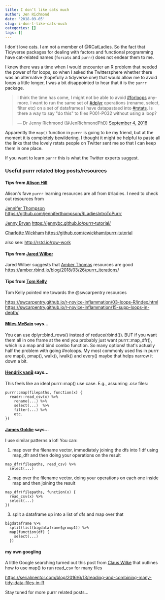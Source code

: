 ```yaml
---
title: I don’t like cats much
author: Jen Richmond
date: '2018-09-05'
slug: i-don-t-like-cats-much
categories: []
tags: []
---
```


I don't love cats. I am not a member of @RCatLadies. So the fact that Tidyverse packages for dealing with factors and functional programming have cat-related names (`forcats` and `purrr`) does not endear them to me. 

I knew there was a time when I would encounter an R problem that needed the power of for loops, so when I asked the Twittersphere whether there was an alternative (hopefully a tidyverse one) that would allow me to avoid loops a little longer, I was a bit disappointed to hear that it is the `purrr` package. 

<blockquote class="twitter-tweet" data-lang="en"><p lang="en" dir="ltr">I think the time has come, I might not be able to avoid <a href="https://twitter.com/hashtag/forloops?src=hash&amp;ref_src=twsrc%5Etfw">#forloops</a> anymore. I want to run the same set of <a href="https://twitter.com/hashtag/dplyr?src=hash&amp;ref_src=twsrc%5Etfw">#dplyr</a> operations (rename, select, filter etc) on a set of dataframes I have datapastaed into <a href="https://twitter.com/hashtag/rstats?src=hash&amp;ref_src=twsrc%5Etfw">#rstats</a>. Is there a way to say &quot;do this&quot; to files P001-P032 without using a loop?</p>&mdash; Dr Jenny Richmond (@JenRichmondPhD) <a href="https://twitter.com/JenRichmondPhD/status/1036830278629519360?ref_src=twsrc%5Etfw">September 4, 2018</a></blockquote>
<script async src="https://platform.twitter.com/widgets.js" charset="utf-8"></script>


Apparently the `map()` function in `purrr` is going to be my friend, but at the moment it is completely bewildering. I thought it might be helpful to paste all the links that the lovely rstats people on Twitter sent me so that I can keep them in one place. 

If you want to learn `purrr` this is what the Twitter experts suggest. 

### Useful purrr related blog posts/resources

#### Tips from [Alison Hill](@apreshill)

Alison's fave `purrr` learning resources are all from #rladies. I need to check out resources from

[Jennifer Thompson](@jent103) https://github.com/jenniferthompson/RLadiesIntroToPurrr

[Jenny Bryan](@JennyBryan)
https://jennybc.github.io/purrr-tutorial/ 

[Charlotte Wickham](@CVWickham)
https://github.com/cwickham/purrr-tutorial

also see: http://rstd.io/row-work 

#### Tips from [Jared Wilber](@jdwlbr)
Jared Wilber suggests that [Amber Thomas](@ProQuesAsker) resources are good
https://amber.rbind.io/blog/2018/03/26/purrr_iterations/

#### Tips from [Tom Kelly](@tomkXY)
Tom Kelly pointed me towards the @swcarpentry resources

https://swcarpentry.github.io/r-novice-inflammation/03-loops-R/index.html
https://swcarpentry.github.io/r-novice-inflammation/15-supp-loops-in-depth/


#### [Miles McBain](@MilesMcBain) says...
You can use dplyr::bind_rows() instead of reduce(rbind()). BUT if you want them all in one frame at the end you probably just want purrr::map_dfr(), which is a map and bind combo function. So many options! that's actually half the problem with going #noloops. My most commonly used fns in purrr are map(), pmap(), walk(), iwalk() and every() maybe that helps narrow it down a bit.

#### [Hendrik vanB](@hendrikvanb) says... 

This feels like an ideal purrr::map() use case.  E.g., assuming .csv files:

```
purrr::map(filepaths, function(x) {
  readr::read_csv(x) %>%
    rename(...) %>%
    select(...)  %>%
    filter(...) %>%
    etc.
})
```

#### [James Goldie](@rensa_co) says...
I use similar patterns a lot! You can:

1) map over the filename vector, immediately joining the dfs into 1 df using map_dfr and then doing your operations on the result

```
map_dfr(filepaths, read_csv) %>%
  select(...)
```  
2) map over the filename vector, doing your operations on each one inside map and then joining the result

```
map_dfr(filepaths, function(x) {
  read_csv(x) %>%
  select(...)
})
```

3) split a dataframe up into a list of dfs and map over that

```
bigdataframe %>%
  split(list(bigdataframe$group1)) %>%
  map(function(df) {
    select(...)
  })
```

#### my own googling
A little Google searching turned out this post from [Claus Wilke](@clauswilke) that outlines how to use map() to run read_csv for many files

https://serialmentor.com/blog/2016/6/13/reading-and-combining-many-tidy-data-files-in-R

Stay tuned for more purrr related posts...

